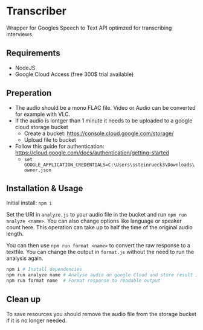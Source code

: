 # Transcriber

Wrapper for Googles Speech to Text API optimzed for transcribing interviews

## Requirements

* NodeJS
* Google Cloud Access (free 300$ trial available)

## Preperation

* The audio should be a mono FLAC file. Video or Audio can be converted for example with VLC. 
* If the audio is lontger than 1 minute it needs to be uploaded to a google cloud storage bucket
  * Create a bucket: https://console.cloud.google.com/storage/
  * Upload file to bucket
* Follow this guide for authentication: https://cloud.google.com/docs/authentication/getting-started
  * `set GOOGLE_APPLICATION_CREDENTIALS=C:\Users\ssteinrueck3\Downloads\owner.json`

## Installation & Usage

Initial install: `npm i`

Set the URI in `analyze.js` to your audio file in the bucket and run `npm run analyze <name>`. You can also change options like language or speaker count here. This operation can take up to half the time of the original audio length.

You can then use `npm run format <name>` to convert the raw response to a textfile. You can change the output in `format.js` without the need to run the analysis again.

```bash
npm i # Install dependencies
npm run analyze name # Analyse audio on google Cloud and store result in raw.json
npm run format name  # Format response to readable output
```

## Clean up

To save resources you should remove the audio file from the storage bucket if it is no longer needed.
